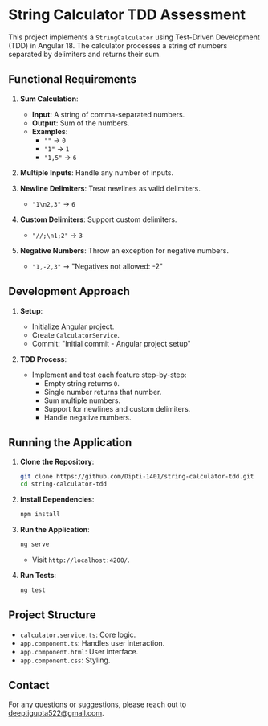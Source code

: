 # String Calculator TDD Assessment

This project implements a `StringCalculator` using Test-Driven Development (TDD) in Angular 18. The calculator processes a string of numbers separated by delimiters and returns their sum.

## Functional Requirements

1. **Sum Calculation**:
   - **Input**: A string of comma-separated numbers.
   - **Output**: Sum of the numbers.
   - **Examples**:
     - `""` → `0`
     - `"1"` → `1`
     - `"1,5"` → `6`

2. **Multiple Inputs**: Handle any number of inputs.

3. **Newline Delimiters**: Treat newlines as valid delimiters.
   - `"1\n2,3"` → `6`

4. **Custom Delimiters**: Support custom delimiters.
   - `"//;\n1;2"` → `3`

5. **Negative Numbers**: Throw an exception for negative numbers.
   - `"1,-2,3"` → "Negatives not allowed: -2"

## Development Approach

1. **Setup**: 
   - Initialize Angular project.
   - Create `CalculatorService`.
   - Commit: "Initial commit - Angular project setup"

2. **TDD Process**:
   - Implement and test each feature step-by-step:
     - Empty string returns `0`.
     - Single number returns that number.
     - Sum multiple numbers.
     - Support for newlines and custom delimiters.
     - Handle negative numbers.

## Running the Application

1. **Clone the Repository**:
   ```bash
   git clone https://github.com/Dipti-1401/string-calculator-tdd.git
   cd string-calculator-tdd
   ```

2. **Install Dependencies**:
   ```bash
   npm install
   ```

3. **Run the Application**:
   ```bash
   ng serve
   ```
   - Visit `http://localhost:4200/`.

4. **Run Tests**:
   ```bash
   ng test
   ```

## Project Structure

- `calculator.service.ts`: Core logic.
- `app.component.ts`: Handles user interaction.
- `app.component.html`: User interface.
- `app.component.css`: Styling.

## Contact

For any questions or suggestions, please reach out to [deeptigupta522@gmail.com](mailto:deeptigupta522@gmail.com).
